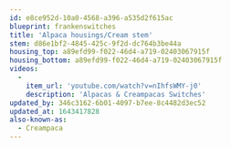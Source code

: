 ```yaml
---
id: e8ce952d-10a0-4568-a396-a535d2f615ac
blueprint: frankenswitches
title: 'Alpaca housings/Cream stem'
stem: d86e1bf2-4845-425c-9f2d-dc764b3be44a
housing_top: a89efd99-f022-46d4-a719-02403067915f
housing_bottom: a89efd99-f022-46d4-a719-02403067915f
videos:
  -
    item_url: 'youtube.com/watch?v=nIhfsWMY-j0'
    description: 'Alpacas & Creampacas Switches'
updated_by: 346c3162-6b01-4097-b7ee-8c4482d3ec52
updated_at: 1643417828
also-known-as:
  - Creampaca
---
```

